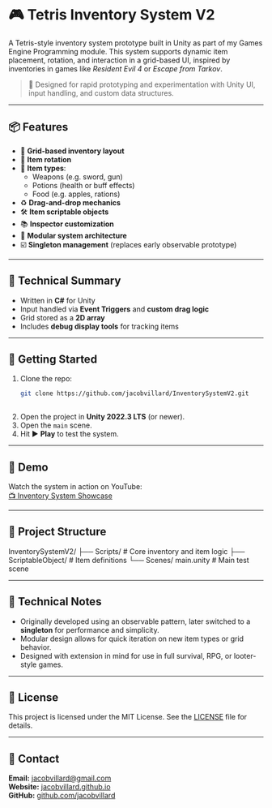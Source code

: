 # 🎮 Tetris Inventory System V2

A Tetris-style inventory system prototype built in Unity as part of my Games Engine Programming module. This system supports dynamic item placement, rotation, and interaction in a grid-based UI, inspired by inventories in games like *Resident Evil 4* or *Escape from Tarkov*.

> 🧠 Designed for rapid prototyping and experimentation with Unity UI, input handling, and custom data structures.

---

## 📦 Features

- 🔲 **Grid-based inventory layout**
- 🔄 **Item rotation**
- 🧪 **Item types**:
  - Weapons (e.g. sword, gun)
  - Potions (health or buff effects)
  - Food (e.g. apples, rations)
- ♻️ **Drag-and-drop mechanics**
- 🛠️ **Item scriptable objects**
- 📚 **Inspector customization**
- 🧩 **Modular system architecture**
- ☑️ **Singleton management** (replaces early observable prototype)

---

## 🧪 Technical Summary

- Written in **C#** for Unity
- Input handled via **Event Triggers** and **custom drag logic**
- Grid stored as a **2D array**
- Includes **debug display tools** for tracking items

---

## 🚀 Getting Started

1. Clone the repo:
   ```bash
   git clone https://github.com/jacobvillard/InventorySystemV2.git
    
2. Open the project in **Unity 2022.3 LTS** (or newer).  
3. Open the `main` scene.  
4. Hit ▶ **Play** to test the system.

---

## 🎥 Demo

Watch the system in action on YouTube:  
[📺 Inventory System Showcase](https://youtu.be/7PDsUQXIJmA?si=hUMwMj52JTiQgWwM)

---

## 📁 Project Structure

InventorySystemV2/
├── Scripts/ # Core inventory and item logic
├── ScriptableObject/ # Item definitions
└── Scenes/ main.unity # Main test scene

---

## 🧪 Technical Notes

- Originally developed using an observable pattern, later switched to a **singleton** for performance and simplicity.
- Modular design allows for quick iteration on new item types or grid behavior.
- Designed with extension in mind for use in full survival, RPG, or looter-style games.

---

## 📄 License

This project is licensed under the MIT License. See the [LICENSE](LICENSE) file for details.

---

## 🤝 Contact

**Email:** jacobvillard@gmail.com  
**Website:** [jacobvillard.github.io](https://jacobvillard.github.io)  
**GitHub:** [github.com/jacobvillard](https://github.com/jacobvillard)
